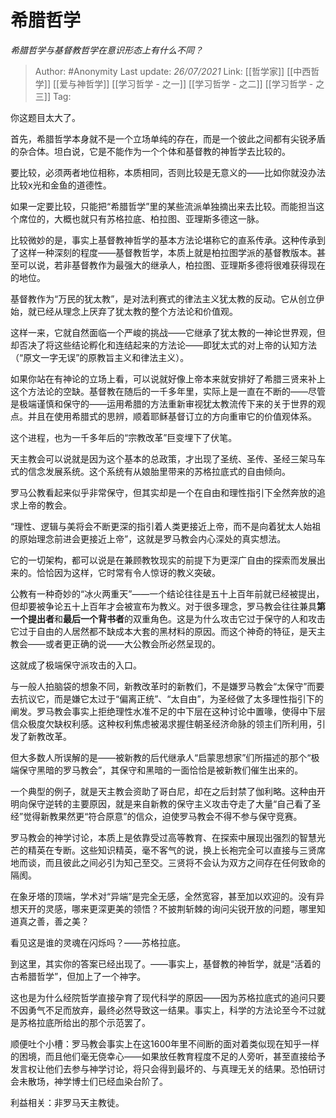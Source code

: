 # 希腊哲学
*希腊哲学与基督教哲学在意识形态上有什么不同？*

> Author: #Anonymity
> Last update: *26/07/2021*
> Link: [[哲学家]] [[中西哲学]] [[爱与神哲学]] [[学习哲学 - 之一]] [[学习哲学 - 之二]] [[学习哲学 - 之三]]
> Tag:

你这题目太大了。

首先，希腊哲学本身就不是一个立场单纯的存在，而是一个彼此之间都有尖锐矛盾的杂合体。坦白说，它是不能作为一个个体和基督教的神哲学去比较的。

要比较，必须两者地位相称，本质相同，否则比较是无意义的——比如你就没办法比较x光和金鱼的道德性。

如果一定要比较，只能把“希腊哲学”里的某些流派单独摘出来去比较。而能担当这个席位的，大概也就只有苏格拉底、柏拉图、亚理斯多德这一脉。

比较微妙的是，事实上基督教神哲学的基本方法论堪称它的直系传承。这种传承到了这样一种深刻的程度——基督教哲学，本质上就是柏拉图学派的基督教版本。甚至可以说，若非基督教作为最强大的继承人，柏拉图、亚理斯多德将很难获得现在的地位。

基督教作为“万民的犹太教”，是对法利赛式的律法主义犹太教的反动。它从创立伊始，就已经从理念上厌弃了犹太教的整个方法论和价值观。

这样一来，它就自然面临一个严峻的挑战——它继承了犹太教的一神论世界观，但却否决了将这些结论孵化和连结起来的方法论——即犹太式的对上帝的认知方法（“原文一字无误”的原教旨主义和律法主义）。

如果你站在有神论的立场上看，可以说就好像上帝本来就安排好了希腊三贤来补上这个方法论的空缺。基督教在随后的一千多年里，实际上是一直在不断的——尽管是极端谨慎和保守的——运用希腊的方法重新审视犹太教流传下来的关于世界的观点。并且在使用希腊式的思辨，顺着耶稣基督订立的方向重审它的价值观体系。

这个进程，也为一千多年后的“宗教改革”巨变埋下了伏笔。

天主教会可以说就是因为这个基本的总政策，才出现了圣统、圣传、圣经三架马车式的信念发展系统。这个系统有从娘胎里带来的苏格拉底式的自由倾向。

罗马公教看起来似乎非常保守，但其实却是一个在自由和理性指引下全然奔放的追求上帝的教会。

“理性、逻辑与美将会不断更深的指引着人类更接近上帝，而不是向着犹太人始祖的原始理念前进会更接近上帝”，这就是罗马教会内心深处的真实想法。

它的一切架构，都可以说是在兼顾教牧现实的前提下为更深广自由的探索而发展出来的。恰恰因为这样，它时常有令人惊讶的教义突破。

公教有一种奇妙的“冰火两重天”——一个结论往往是五十上百年前就已经被提出，但却要被争论五十上百年才会被宣布为教义。对于很多理念，罗马教会往往兼具**第一个提出者**和**最后一个背书者**的双重角色。这是为什么攻击它过于保守的人和攻击它过于自由的人居然都不缺成本大套的黑材料的原因。而这个神奇的特征，是天主教会——或者更正确的说——大公教会所必然呈现的。

这就成了极端保守派攻击的入口。

与一般人拍脑袋的想象不同，新教改革时的新教们，不是嫌罗马教会“太保守”而要去抗议它，而是嫌它太过于“偏离正统”、“太自由”，为圣经做了太多理性指引下的阐发。罗马教会事实上拒绝理性水准不足的中下层在这种讨论中置喙，使得中下层信众极度欠缺权利感。这种权利焦虑被渴求握住朝圣经济命脉的领主们所利用，引发了新教改革。

但大多数人所误解的是——被新教的后代继承人“启蒙思想家”们所描述的那个“极端保守黑暗的罗马教会”，其保守和黑暗的一面恰恰是被新教们催生出来的。

一个典型的例子，就是天主教会资助了哥白尼，却在之后封禁了伽利略。这种由开明向保守逆转的主要原因，就是来自新教的保守主义攻击夺走了大量“自己看了圣经”觉得新教果然更“符合原意”的信众，迫使罗马教会不得不参与保守竞赛。

罗马教会的神学讨论，本质上是依靠受过高等教育、在探索中展现出强烈的智慧光芒的精英在专断。这些知识精英，毫不客气的说，换上长袍完全可以直接与三贤席地而谈，而且彼此之间必引为知己至交。三贤将不会认为双方之间存在任何致命的隔阂。

在象牙塔的顶端，学术对“异端”是完全无感，全然宽容，甚至加以欢迎的。没有异想天开的灵感，哪来更深更美的领悟？不披荆斩棘的询问尖锐开放的问题，哪里知道真之善，善之美？

看见这是谁的灵魂在闪烁吗？——苏格拉底。

到这里，其实你的答案已经出现了。——事实上，基督教的神哲学，就是“活着的古希腊哲学”，但加上了一个神字。

这也是为什么经院哲学直接孕育了现代科学的原因——因为苏格拉底式的追问只要不因勇气不足而放弃，最终必然导致这一结果。事实上，科学的方法论至今不过就是苏格拉底所给出的那个示范罢了。

顺便吐个小槽：罗马教会事实上在这1600年里不间断的面对着类似现在知乎一样的困境，而且他们毫无侥幸心——如果放任教育程度不足的人旁听，甚至直接给予发言权让他们去参与神学讨论，将只会得到最坏的、与真理无关的结果。恐怕研讨会未散场，神学博士们已经血染台阶了。

利益相关：非罗马天主教徒。
